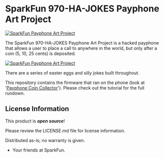SparkFun 970-HA-JOKES Payphone Art Project
========================================

[![SparkFun Payphone Art Project](https://cdn.sparkfun.com/assets/learn_tutorials/2/6/4/9/SparkFun_PayPhone_49_-_Flyer.jpg)](https://learn.sparkfun.com/tutorials/the-970-ha-jokes-payphone-project)

The SparkFun 970-HA-JOKES Payphone Art Project is a hacked payphone that allows a user to place a call to anywhere in the world, but only after a coin (5, 10, 25 cents) is deposited.

[![SparkFun Payphone Art Project](https://cdn.sparkfun.com/assets/learn_tutorials/2/6/4/9/SparkFun_PayPhone_52_-__Deployed_3.jpg)](https://learn.sparkfun.com/tutorials/the-970-ha-jokes-payphone-project)

There are a series of easter eggs and silly jokes built throughout. 

This repository contains the firmware that ran on the phone (look at '[Payphone Coin Collector](https://github.com/sparkfun/SparkFun-Payphone-Art-Project/tree/main/Payphone_Coin_Collector)'). Please check out the tutorial for the full rundown.

License Information
-------------------

This product is _**open source**_! 

Please review the LICENSE.md file for license information. 

Distributed as-is; no warranty is given.

- Your friends at SparkFun.

_<COLLABORATION CREDIT>_

